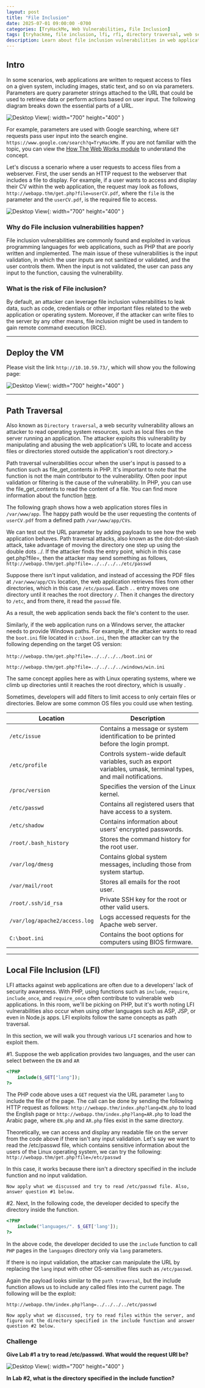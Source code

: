 ```yaml
---
layout: post
title: "File Inclusion"
date: 2025-07-01 09:00:00 -0700
categories: [TryHackMe, Web Vulnerabilities, File Inclusion]
tags: [tryhackme, file inclusion, lfi, rfi, directory traversal, web security]
description: Learn about file inclusion vulnerabilities in web applications, including Local File Inclusion (LFI), Remote File Inclusion (RFI), and directory traversal. Understand how attackers exploit these flaws and how to defend against them. Based on the TryHackMe File Inclusion room.
---
```


## Intro

In some scenarios, web applications are written to request access to files on a given system, including images, static text, and so on via parameters. Parameters are query parameter strings attached to the URL that could be used to retrieve data or perform actions based on user input. The following diagram breaks down the essential parts of a URL.

![Desktop View](/assets/img/File_Inclusion/1.png){: width="700" height="400" }

For example, parameters are used with Google searching, where `GET` requests pass user input into the search engine. `https://www.google.com/search?q=TryHackMe`. If you are not familiar with the topic, you can view the [How The Web Works module](https://tryhackme.com/module/how-the-web-works) to understand the concept.  

Let's discuss a scenario where a user requests to access files from a webserver. First, the user sends an HTTP request to the webserver that includes a file to display. For example, if a user wants to access and display their CV within the web application, the request may look as follows, `http://webapp.thm/get.php?file=userCV.pdf`, where the `file` is the parameter and the `userCV.pdf`, is the required file to access.

![Desktop View](/assets/img/File_Inclusion/2.png){: width="700" height="400" }

### Why do File inclusion vulnerabilities happen?

File inclusion vulnerabilities are commonly found and exploited in various programming languages for web applications, such as PHP that are poorly written and implemented. The main issue of these vulnerabilities is the input validation, in which the user inputs are not sanitized or validated, and the user controls them. When the input is not validated, the user can pass any input to the function, causing the vulnerability.
 
### What is the risk of File inclusion?

By default, an attacker can leverage file inclusion vulnerabilities to leak data, such as code, credentials or other important files related to the web application or operating system. Moreover, if the attacker can write files to the server by any other means, file inclusion might be used in tandem to gain remote command execution (RCE).

---

## Deploy the VM

Please visit the link `http://10.10.59.73/`, which will show you the following page:

![Desktop View](/assets/img/File_Inclusion/3.png){: width="700" height="400" }

---

## Path Traversal

Also known as `Directory traversal`, a web security vulnerability allows an attacker to read operating system resources, such as local files on the server running an application. The attacker exploits this vulnerability by manipulating and abusing the web application's URL to locate and access files or directories stored outside the application's root directory.>

Path traversal vulnerabilities occur when the user's input is passed to a function such as file_get_contents in PHP. It's important to note that the function is not the main contributor to the vulnerability. Often poor input validation or filtering is the cause of the vulnerability. In PHP, you can use the file_get_contents to read the content of a file. You can find more information about the function [here](https://www.php.net/manual/en/function.file-get-contents.php).

The following graph shows how a web application stores files in `/var/www/app`. The happy path would be the user requesting the contents of `userCV.pdf` from a defined path `/var/www/app/CVs`.

We can test out the URL parameter by adding payloads to see how the web application behaves. Path traversal attacks, also known as the dot-dot-slash attack, take advantage of moving the directory one step up using the double dots ../. If the attacker finds the entry point, which in this case get.php?file=, then the attacker may send something as follows, `http://webapp.thm/get.php?file=../../../../etc/passwd`

Suppose there isn't input validation, and instead of accessing the PDF files at `/var/www/app/CVs` location, the web application retrieves files from other directories, which in this case `/etc/passwd`. Each `..` entry moves one directory until it reaches the root directory `/`. Then it changes the directory to `/etc`, and from there, it read the `passwd` file.


As a result, the web application sends back the file's content to the user.



Similarly, if the web application runs on a Windows server, the attacker needs to provide Windows paths. For example, if the attacker wants to read the `boot.ini` file located in `c:\boot.ini`, then the attacker can try the following depending on the target OS version:

`http://webapp.thm/get.php?file=../../../../boot.ini` or

`http://webapp.thm/get.php?file=../../../../windows/win.ini`

The same concept applies here as with Linux operating systems, where we climb up directories until it reaches the root directory, which is usually .

Sometimes, developers will add filters to limit access to only certain files or directories. Below are some common OS files you could use when testing.

 

| **Location**                     | **Description**                                                                 |
|----------------------------------|----------------------------------------------------------------------------------|
| `/etc/issue`                     | Contains a message or system identification to be printed before the login prompt. |
| `/etc/profile`                   | Controls system-wide default variables, such as export variables, umask, terminal types, and mail notifications. |
| `/proc/version`                  | Specifies the version of the Linux kernel.                                       |
| `/etc/passwd`                    | Contains all registered users that have access to a system.                      |
| `/etc/shadow`                    | Contains information about users' encrypted passwords.                           |
| `/root/.bash_history`            | Stores the command history for the root user.                                    |
| `/var/log/dmesg`                 | Contains global system messages, including those from system startup.            |
| `/var/mail/root`                 | Stores all emails for the root user.                                             |
| `/root/.ssh/id_rsa`              | Private SSH key for the root or other valid users.                               |
| `/var/log/apache2/access.log`    | Logs accessed requests for the Apache web server.                                |
| `C:\boot.ini`                    | Contains the boot options for computers using BIOS firmware.                     |

---

## Local File Inclusion (LFI)

LFI attacks against web applications are often due to a developers' lack of security awareness. With PHP, using functions such as `include`, `require`, `include_once`, and `require_once` often contribute to vulnerable web applications. In this room, we'll be picking on PHP, but it's worth noting LFI vulnerabilities also occur when using other languages such as ASP, JSP, or even in Node.js apps. LFI exploits follow the same concepts as path traversal.

In this section, we will walk you through various `LFI` scenarios and how to exploit them.

#1. Suppose the web application provides two languages, and the user can select between the `EN` and `AR`

```php
<?PHP 
	include($_GET["lang"]);
?>
```

The PHP code above uses a `GET` request via the URL parameter `lang` to include the file of the page. The call can be done by sending the following HTTP request as follows: `http://webapp.thm/index.php?lang=EN.php` to load the English page or `http://webapp.thm/index.php?lang=AR.php` to load the Arabic page, where `EN.php` and `AR.php` files exist in the same directory.

Theoretically, we can access and display any readable file on the server from the code above if there isn't any input validation. Let's say we want to read the /etc/passwd file, which contains sensitive information about the users of the Linux operating system, we can try the following: `http://webapp.thm/get.php?file=/etc/passwd`

In this case, it works because there isn't a directory specified in the include function and no input validation.

`Now apply what we discussed and try to read /etc/passwd file. Also, answer question #1 below.`

#2. Next, In the following code, the developer decided to specify the directory inside the function.

 
```php
<?PHP 
	include("languages/". $_GET['lang']); 
?>
```

In the above code, the developer decided to use the `include` function to call `PHP` pages in the `languages` directory only via `lang` parameters.

If there is no input validation, the attacker can manipulate the URL by replacing the `lang` input with other OS-sensitive files such as `/etc/passwd`.

Again the payload looks similar to the `path traversal`, but the include function allows us to include any called files into the current page. The following will be the exploit:

`http://webapp.thm/index.php?lang=../../../../etc/passwd`

`Now apply what we discussed, try to read files within the server, and figure out the directory specified in the include function and answer question #2 below.`

### Challenge

**Give Lab #1 a try to read /etc/passwd. What would the request URI be?**

![Desktop View](/assets/img/File_Inclusion/4.png){: width="700" height="400" }

**In Lab #2, what is the directory specified in the include function?**

